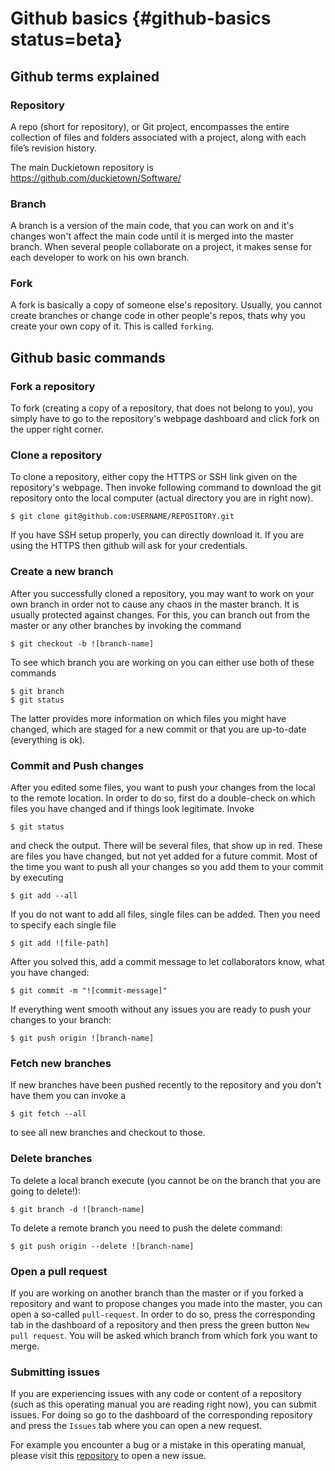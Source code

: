 # Github basics {#github-basics status=beta}

## Github terms explained

### Repository

A repo (short for repository), or Git project, encompasses the entire collection of files and folders associated with a project, along with each file’s revision history.

The main Duckietown repository is https://github.com/duckietown/Software/

### Branch

A branch is a version of the main code, that you can work on and it's changes won't affect the main code until it is merged into the master branch. When several people collaborate on a project, it makes sense for each developer to work on his own branch.

### Fork

A fork is basically a copy of someone else's repository. Usually, you cannot create branches or change code in other people's repos, thats why you create your own copy of it. This is called `forking`.

## Github basic commands

### Fork a repository

To fork (creating a copy of a repository, that does not belong to you), you simply have to go to the repository's webpage dashboard and click fork on the upper right corner.

### Clone a repository

To clone a repository, either copy the HTTPS or SSH link given on the repository's webpage. Then invoke following command to download the git repository onto the local computer (actual directory you are in right now).

    $ git clone git@github.com:USERNAME/REPOSITORY.git
    
If you have SSH setup properly, you can directly download it. If you are using the HTTPS then github will ask for your credentials.

### Create a new branch

After you successfully cloned a repository, you may want to work on your own branch in order not to cause any chaos in the master branch. It is usually protected against changes. For this, you can branch out from the master or any other branches by invoking the command

    $ git checkout -b ![branch-name]
    
To see which branch you are working on you can either use both of these commands

    $ git branch
    $ git status
    
The latter provides more information on which files you might have changed, which are staged for a new commit or that you are up-to-date (everything is ok).

### Commit and Push changes

After you edited some files, you want to push your changes from the local to the remote location. In order to do so, first do a double-check on which files you have changed and if things look legitimate. Invoke

    $ git status
    
and check the output. There will be several files, that show up in red. These are files you have changed, but not yet added for a future commit. Most of the time you want to push all your changes so you add them to your commit by executing

    $ git add --all
    
If you do not want to add all files, single files can be added. Then you need to specify each single file

    $ git add ![file-path]
    
After you solved this, add a commit message to let collaborators know, what you have changed:

    $ git commit -m "![commit-message]"
    
If everything went smooth without any issues you are ready to push your changes to your branch:

    $ git push origin ![branch-name]

### Fetch new branches

If new branches have been pushed recently to the repository and you don't have them you can invoke a

    $ git fetch --all
    
to see all new branches and checkout to those.

### Delete branches

To delete a local branch execute (you cannot be on the branch that you are going to delete!):

    $ git branch -d ![branch-name]

To delete a remote branch you need to push the delete command:

    $ git push origin --delete ![branch-name]
    
### Open a pull request

If you are working on another branch than the master or if you forked a repository and want to propose changes you made into the master, you can open a so-called `pull-request`. In order to do so, press the corresponding tab in the dashboard of a repository and then press the green button `New pull request`. You will be asked which branch from which fork you want to merge.
    
### Submitting issues

If you are experiencing issues with any code or content of a repository (such as this operating manual you are reading right now), you can submit issues. For doing so go to the dashboard of the corresponding repository and press the `Issues` tab where you can open a new request. 

For example you encounter a bug or a mistake in this operating manual, please visit this [repository](https://github.com/duckietown/docs-opmanual_duckiebot/issues) to open a new issue.

